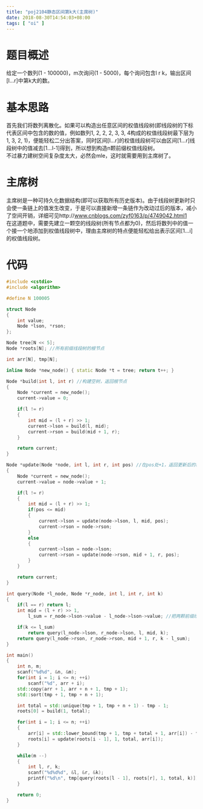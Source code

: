 ```yaml
---
title: "poj2104静态区间第k大(主席树)"
date: 2018-08-30T14:54:03+08:00
tags: [ "oi" ]
---
```


# 题目概述
给定一个数列(1 - 100000)，m次询问(1 - 5000)，每个询问包含l r k，输出区间[l...r]中第k大的数。

# 基本思路
首先我们将数列离散化。如果可以构造出任意区间的权值线段树(即线段树的下标代表区间中包含的数的值，例如数列1, 2, 2, 2, 3, 3, 4构成的权值线段树最下层为1, 3, 2, 1)，便能轻松二分出答案，同时区间[l...r]的权值线段树可以由区间[1...r]线段树中的值减去[1...l-1]得到，所以想到构造n颗前缀权值线段树。  
不过暴力建树空间复杂度太大，必然会mle，这时就需要用到主席树了。

# 主席树
主席树是一种可持久化数据结构(即可以获取所有历史版本)。由于线段树更新时只会使一条链上的值发生改变，于是可以直接新增一条链作为改动过后的版本，减小了空间开销，详细可见http://www.cnblogs.com/zyf0163/p/4749042.html1  
在这道题中，需要先建立一颗空的线段树(所有节点都为0)，然后将数列中的值一个接一个地添加到权值线段树中，理由主席树的特点便能轻松给出表示区间[1...i]的权值线段树。

# 代码
```cpp
#include <cstdio>
#include <algorithm>

#define N 100005

struct Node
{
	int value;
	Node *lson, *rson;
};

Node tree[N << 5];
Node *roots[N]; //所有前缀线段树的根节点

int arr[N], tmp[N];

inline Node *new_node() { static Node *t = tree; return t++; }

Node *build(int l, int r) //构建空树，返回根节点
{
	Node *current = new_node();
	current->value = 0;

	if(l != r)
	{
		int mid = (l + r) >> 1;
		current->lson = build(l, mid);
		current->rson = build(mid + 1, r);
	}

	return current;
}

Node *update(Node *node, int l, int r, int pos) //在pos处+1，返回更新后的根节点
{
	Node *current = new_node();
	current->value = node->value + 1;

	if(l != r)
	{
		int mid = (l + r) >> 1;
		if(pos <= mid)
		{
			current->lson = update(node->lson, l, mid, pos);
			current->rson = node->rson;
		}
		else
		{
			current->lson = node->lson;
			current->rson = update(node->rson, mid + 1, r, pos);
		}
	}

	return current;
}

int query(Node *l_node, Node *r_node, int l, int r, int k)
{
	if(l == r) return l;
	int mid = (l + r) >> 1, 
		l_sum = r_node->lson->value - l_node->lson->value; //把两颗前缀线段树的值相减得到区间线段树上的值

	if(k <= l_sum)
		return query(l_node->lson, r_node->lson, l, mid, k);
	return query(l_node->rson, r_node->rson, mid + 1, r, k - l_sum);
}

int main()
{
	int n, m;
	scanf("%d%d", &n, &m);
	for(int i = 1; i <= n; ++i)
		scanf("%d", arr + i);
	std::copy(arr + 1, arr + n + 1, tmp + 1);
	std::sort(tmp + 1, tmp + n + 1);

	int total = std::unique(tmp + 1, tmp + n + 1) - tmp - 1;
	roots[0] = build(1, total);

	for(int i = 1; i <= n; ++i)
	{
		arr[i] = std::lower_bound(tmp + 1, tmp + total + 1, arr[i]) - tmp; //离散化
		roots[i] = update(roots[i - 1], 1, total, arr[i]);
	}

	while(m --)
	{
		int l, r, k;
		scanf("%d%d%d", &l, &r, &k);
		printf("%d\n", tmp[query(roots[l - 1], roots[r], 1, total, k)]);
	}

	return 0;
}
```
